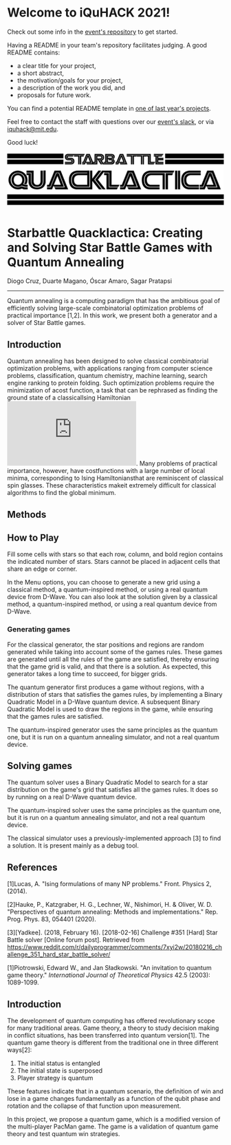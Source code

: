 # Welcome to iQuHACK 2021!
Check out some info in the [event's repository](https://github.com/iQuHACK/2021) to get started.

Having a README in your team's repository facilitates judging. A good README contains:
* a clear title for your project,
* a short abstract,
* the motivation/goals for your project,
* a description of the work you did, and
* proposals for future work.

You can find a potential README template in [one of last year's projects](https://github.com/iQuHACK/QuhacMan).

Feel free to contact the staff with questions over our [event's slack](https://iquhack.slack.com), or via iquhack@mit.edu.

Good luck!


![logo](logo.jpg)

# Starbattle Quacklactica: Creating and Solving Star Battle Games with Quantum Annealing 

Diogo Cruz, Duarte Magano, Óscar Amaro, Sagar Pratapsi

---

Quantum annealing is a computing paradigm that has the ambitious goal of efficiently solving large-scale combinatorial optimization problems of practical importance [1,2]. In this work, we present both a generator and a solver of Star Battle games.

## Introduction

Quantum annealing has been designed to solve classical combinatorial optimization problems, with applications ranging from computer science problems, classification, quantum chemistry, machine learning, search engine ranking to protein folding. Such optimization problems require the minimization of acost function, a task that can be rephrased as finding the ground state of a classicalIsing Hamiltonian ![equation](https://latex.codecogs.com/png.latex?H_0). Many problems of practical importance, however, have costfunctions with a large number of local minima, corresponding to Ising Hamiltoniansthat are reminiscent of classical spin glasses. These characteristics makeit extremely difficult for classical algorithms to find the global minimum.

## Methods

## How to Play

Fill some cells with stars so that each row, column, and bold region contains the indicated number of stars. Stars cannot be placed in adjacent cells that share an edge or corner.

In the Menu options, you can choose to generate a new grid using a classical method, a quantum-inspired method, or using a real quantum device from D-Wave. You can also look at the solution given by a classical method, a quantum-inspired method, or using a real quantum device from D-Wave.

### Generating games

For the classical generator, the star positions and regions are random generated while taking into account some of the games rules. These games are generated until all the rules of the game are satisfied, thereby ensuring that the game grid is valid, and that there is a solution. As expected, this generator takes a long time to succeed, for bigger grids.

The quantum generator first produces a game without regions, with a distribution of stars that satisfies the games rules, by implementing a Binary Quadratic Model in a D-Wave quantum device. A subsequent Binary Quadratic Model is used to draw the regions in the game, while ensuring that the games rules are satisfied.

The quantum-inspired generator uses the same principles as the quantum one, but it is run on a quantum annealing simulator, and not a real quantum device.

## Solving games

The quantum solver uses a Binary Quadratic Model to search for a star distribution on the game's grid that satisfies all the games rules. It does so by running on a real D-Wave quantum device.

The quantum-inspired solver uses the same principles as the quantum one, but it is run on a quantum annealing simulator, and not a real quantum device.

The classical simulator uses a previously-implemented approach [3] to find a solution. It is present mainly as a debug tool.

## References



[1]Lucas, A. "Ising formulations of many NP problems." Front. Physics 2, (2014).

[2]Hauke, P., Katzgraber, H. G., Lechner, W., Nishimori, H. & Oliver, W. D. "Perspectives of quantum annealing: Methods and implementations." Rep. Prog. Phys. 83, 054401 (2020).

[3][Yadkee]. (2018, February 16). [2018-02-16] Challenge #351 [Hard] Star Battle solver [Online forum post]. Retrieved from https://www.reddit.com/r/dailyprogrammer/comments/7xyi2w/20180216_challenge_351_hard_star_battle_solver/



[1]Piotrowski, Edward W., and Jan Sładkowski. "An invitation to quantum game theory." _International Journal of Theoretical Physics_ 42.5 (2003): 1089-1099.



## Introduction

The development of quantum computing has offered revolutionary scope for many traditional areas. Game theory, a theory to study decision making in conflict situations, has been transferred into quantum version[1]. The quantum game theory is different from the traditional one in three different ways[2]:

1. The initial status is entangled
2. The initial state is superposed
3. Player strategy is quantum

These features indicate that in a quantum scenario, the definition of win and lose in a game changes fundamentally as a function of the qubit phase and rotation and the collapse of that function upon measurement.

In this project, we propose a quantum game, which is a modified version of the multi-player PacMan game. The game is a validation of quantum game theory and test quantum win strategies.


<!-- ## ToDo:
### Things we would wanna fix/implement but didn't have enough time to do


* Graphics
* More than 2 player support
* Better quantum circuit visualization
* Option to pick between real and simulated quantum simulation as opposed ot editing the source code
* Adding more gates and game mechanics to make it more fun

## Highlights:



*   In our game, the result is quantum. No one knows the results until the measurement.
*    Player can increase their probability of winning, but nothing is guaranteed.
*   During the game, two players are building a quantum circuit together. They try interfering with the result of the entangled qubits to something they desire.
*   In the game, we applied Quantum Random Number Generator to find the type and place of gates. The speeds of Quhacmans change with entangled two qubits circuit.
*   The rule and strategy are quantum. We use Bloch sphere as a win indicator. -->
